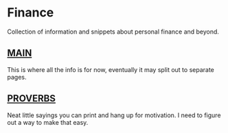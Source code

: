 # Finance
Collection of information and snippets about personal finance and beyond.  

## [MAIN](https://github.com/martingehrke/finance/blob/master/main.md)
This is where all the info is for now, eventually it may split out to separate pages.  


## [PROVERBS](https://github.com/martingehrke/finance/blob/master/proverbs.md)
Neat little sayings you can print and hang up for motivation. I need to figure out a way to make that easy.  

